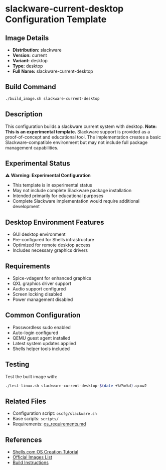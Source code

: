 # slackware-current-desktop Configuration Template

## Image Details
- **Distribution:** slackware
- **Version:** current
- **Variant:** desktop
- **Type:** desktop
- **Full Name:** slackware-current-desktop

## Build Command
```bash
./build_image.sh slackware-current-desktop
```

## Description
This configuration builds a slackware current system with desktop. **Note: This is an experimental template.** Slackware support is provided as a proof-of-concept and educational tool. The implementation creates a basic Slackware-compatible environment but may not include full package management capabilities.

## Experimental Status
⚠️ **Warning: Experimental Configuration**
- This template is in experimental status
- May not include complete Slackware package installation
- Intended primarily for educational purposes
- Complete Slackware implementation would require additional development

## Desktop Environment Features
- GUI desktop environment
- Pre-configured for Shells infrastructure
- Optimized for remote desktop access
- Includes necessary graphics drivers

## Requirements
- Spice-vdagent for enhanced graphics
- QXL graphics driver support
- Audio support configured
- Screen locking disabled
- Power management disabled

## Common Configuration
- Passwordless sudo enabled
- Auto-login configured
- QEMU guest agent installed
- Latest system updates applied
- Shells helper tools included

## Testing
Test the built image with:
```bash
./test-linux.sh slackware-current-desktop-$(date +%Y%m%d).qcow2
```

## Related Files
- Configuration script: `oscfg/slackware.sh`
- Base scripts: `scripts/`
- Requirements: [os_requirements.md](../os_requirements.md)

## References
- [Shells.com OS Creation Tutorial](../docs/shells-os-creation-tutorial.md)
- [Official Images List](../official_images.txt)
- [Build Instructions](../README.md)
